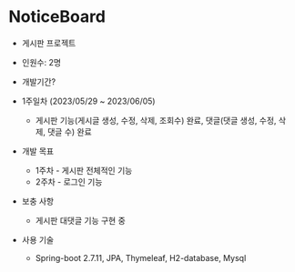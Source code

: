 # NoticeBoard

* 게시판 프로젝트
* 인원수: 2명

* 개발기간?
* 1주일차 (2023/05/29 ~ 2023/06/05)
    * 게시판 기능(게시글 생성, 수정, 삭제, 조회수) 완료, 댓글(댓글 생성, 수정, 삭제, 댓글 수) 완료


* 개발 목표
  * 1주차 - 게시판 전체적인 기능
  * 2주차 - 로그인 기능


* 보충 사항
  * 게시판 대댓글 기능 구현 중


* 사용 기술
    * Spring-boot 2.7.11, JPA, Thymeleaf, H2-database, Mysql


